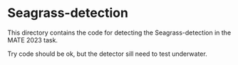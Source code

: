# Seagrass-detection

This directory contains the code for detecting the Seagrass-detection in the MATE 2023 task.

Try code should be ok, but the detector sill need to test underwater.
